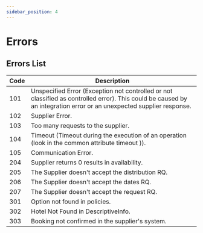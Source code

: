 ```yaml
---
sidebar_position: 4
---
```


# Errors

## Errors List

| Code	    | Description												                                                                                    |
| ------------- | ------------------------------------------------------------------------------------------------------------------------------------------------- |
|  101         	| Unspecified Error (Exception not controlled or not classified as controlled error). This could be caused by an integration error or an unexpected supplier response. |
|  102         	| Supplier Error.					                                                                                                                |
|  103         	| Too many requests to the supplier.					                                                                                            |
|  104         	| Timeout (Timeout during the execution of an operation (look in the common attribute timeout )).		                                            |
|  105         	| Communication Error. 		                                                                                                                        |
|  204         	| Supplier returns 0 results in availability.									                                                                    |
|  205         	| The Supplier doesn't accept the distribution RQ.								                                                                    |
|  206         	| The Supplier doesn't accept the dates RQ.									                                                                        |
|  207         	| The Supplier doesn't accept the request RQ.									                                                                    |
|  301         	| Option not found in policies.											                                                                            |
|  302         	| Hotel Not Found in DescriptiveInfo.											                                                                    |
|  303         	| Booking not confirmed in the supplier's system.											                                                        |
